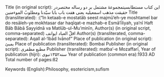 Title (in original script): این کتاب مستطابسیتمجموعهٔ مشتمل بر دو رساله مختصردر حقیقت مذهب اسمعیلیه يعنی هفت باب بابا سيّدنا ومطلوبُ الموءمنین 
Title (transliterated): :(“In ketaab-e mostatāb seest majmū‘eh-ye moshtamel bar do resāleh-ye mokhtasar dar haqīqat-e mazhab-e Esmā‘īliyah, ya‘nī Haft Bāb Bābā Sayyidnā va Matlūb-ul-Mu’minīn,
Author(s) (in original script, comma-separated) اقلّ العباد ايوانف
Author(s) (transliterated, comma-separated): Aqall al-‘Ibād Ivānof”
Place of publication (in original script): بمبئ 
Place of publication (transliterated): Bombai
Publisher (in original script):  مطبع مظفری
Publisher (transliterated): matba‘-e Mozaffarī,
Year of publication (hijri): سنه۱۳۵۲نبوی
Year of publication (common era):1933 AD
Total number of pages:82

Keywords (English):Philosophy, esotericism,sufism 
